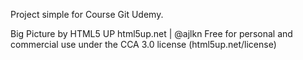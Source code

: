 Project simple for Course Git Udemy.

Big Picture by HTML5 UP
html5up.net | @ajlkn
Free for personal and commercial use under the CCA 3.0 license (html5up.net/license)
